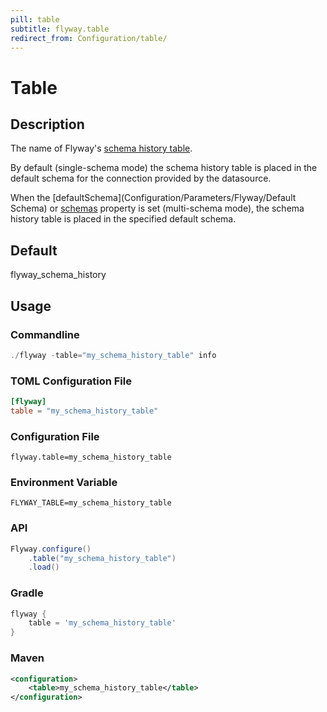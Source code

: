 ```yaml
---
pill: table
subtitle: flyway.table
redirect_from: Configuration/table/
---
```


# Table

## Description
The name of Flyway's [schema history table](Concepts/migrations#schema-history-table).

By default (single-schema mode) the schema history table is placed in the default schema for the connection provided by the datasource.

When the [defaultSchema](Configuration/Parameters/Flyway/Default Schema) or [schemas](Configuration/parameters/environments/schemas) property is set (multi-schema mode), the schema history table is placed in the specified default schema.

## Default
flyway_schema_history

## Usage

### Commandline
```powershell
./flyway -table="my_schema_history_table" info
```

### TOML Configuration File
```toml
[flyway]
table = "my_schema_history_table"
```

### Configuration File
```properties
flyway.table=my_schema_history_table
```

### Environment Variable
```properties
FLYWAY_TABLE=my_schema_history_table
```

### API
```java
Flyway.configure()
    .table("my_schema_history_table")
    .load()
```

### Gradle
```groovy
flyway {
    table = 'my_schema_history_table'
}
```

### Maven
```xml
<configuration>
    <table>my_schema_history_table</table>
</configuration>
```
